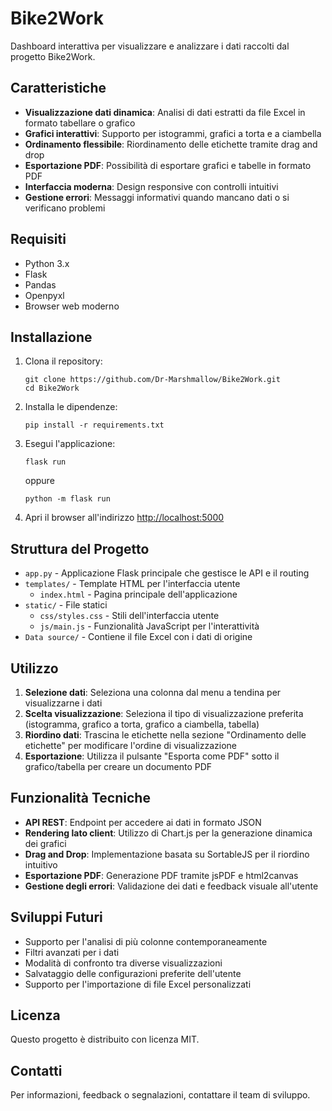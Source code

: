 # Bike2Work

Dashboard interattiva per visualizzare e analizzare i dati raccolti dal progetto Bike2Work.

## Caratteristiche

- **Visualizzazione dati dinamica**: Analisi di dati estratti da file Excel in formato tabellare o grafico
- **Grafici interattivi**: Supporto per istogrammi, grafici a torta e a ciambella
- **Ordinamento flessibile**: Riordinamento delle etichette tramite drag and drop
- **Esportazione PDF**: Possibilità di esportare grafici e tabelle in formato PDF
- **Interfaccia moderna**: Design responsive con controlli intuitivi
- **Gestione errori**: Messaggi informativi quando mancano dati o si verificano problemi

## Requisiti

- Python 3.x
- Flask
- Pandas
- Openpyxl
- Browser web moderno

## Installazione

1. Clona il repository:
   ```
   git clone https://github.com/Dr-Marshmallow/Bike2Work.git
   cd Bike2Work
   ```

2. Installa le dipendenze:
   ```
   pip install -r requirements.txt
   ```

3. Esegui l'applicazione:
   ```
   flask run
   ```
   oppure
   ```
   python -m flask run
   ```

4. Apri il browser all'indirizzo [http://localhost:5000](http://localhost:5000)

## Struttura del Progetto

- `app.py` - Applicazione Flask principale che gestisce le API e il routing
- `templates/` - Template HTML per l'interfaccia utente
  - `index.html` - Pagina principale dell'applicazione
- `static/` - File statici
  - `css/styles.css` - Stili dell'interfaccia utente
  - `js/main.js` - Funzionalità JavaScript per l'interattività
- `Data source/` - Contiene il file Excel con i dati di origine

## Utilizzo

1. **Selezione dati**: Seleziona una colonna dal menu a tendina per visualizzarne i dati
2. **Scelta visualizzazione**: Seleziona il tipo di visualizzazione preferita (istogramma, grafico a torta, grafico a ciambella, tabella)
3. **Riordino dati**: Trascina le etichette nella sezione "Ordinamento delle etichette" per modificare l'ordine di visualizzazione
4. **Esportazione**: Utilizza il pulsante "Esporta come PDF" sotto il grafico/tabella per creare un documento PDF

## Funzionalità Tecniche

- **API REST**: Endpoint per accedere ai dati in formato JSON
- **Rendering lato client**: Utilizzo di Chart.js per la generazione dinamica dei grafici
- **Drag and Drop**: Implementazione basata su SortableJS per il riordino intuitivo
- **Esportazione PDF**: Generazione PDF tramite jsPDF e html2canvas
- **Gestione degli errori**: Validazione dei dati e feedback visuale all'utente

## Sviluppi Futuri

- Supporto per l'analisi di più colonne contemporaneamente
- Filtri avanzati per i dati
- Modalità di confronto tra diverse visualizzazioni
- Salvataggio delle configurazioni preferite dell'utente
- Supporto per l'importazione di file Excel personalizzati

## Licenza

Questo progetto è distribuito con licenza MIT.

## Contatti

Per informazioni, feedback o segnalazioni, contattare il team di sviluppo. 